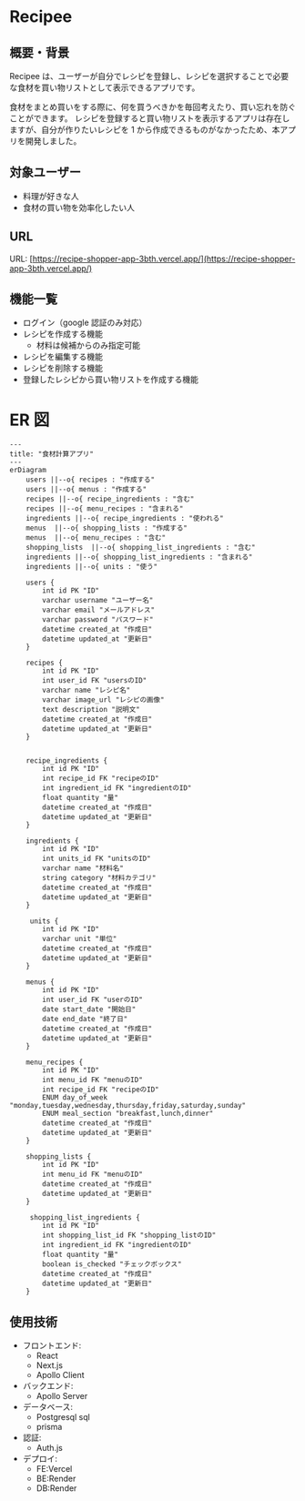 # Recipee

## 概要・背景

Recipee は、ユーザーが自分でレシピを登録し、レシピを選択することで必要な食材を買い物リストとして表示できるアプリです。

食材をまとめ買いをする際に、何を買うべきかを毎回考えたり、買い忘れを防ぐことができます。
レシピを登録すると買い物リストを表示するアプリは存在しますが、自分が作りたいレシピを 1 から作成できるものがなかったため、本アプリを開発しました。

## 対象ユーザー

- 料理が好きな人
- 食材の買い物を効率化したい人

## URL

URL: [https://recipe-shopper-app-3bth.vercel.app/](https://recipe-shopper-app-3bth.vercel.app/)

## 機能一覧

- ログイン（google 認証のみ対応）
- レシピを作成する機能
  - 材料は候補からのみ指定可能
- レシピを編集する機能
- レシピを削除する機能
- 登録したレシピから買い物リストを作成する機能

# ER 図

```mermaid
---
title: "食材計算アプリ"
---
erDiagram
    users ||--o{ recipes : "作成する"
    users ||--o{ menus : "作成する"
    recipes ||--o{ recipe_ingredients : "含む"
    recipes ||--o{ menu_recipes : "含まれる"
    ingredients ||--o{ recipe_ingredients : "使われる"
    menus  ||--o{ shopping_lists : "作成する"
    menus  ||--o{ menu_recipes : "含む"
    shopping_lists  ||--o{ shopping_list_ingredients : "含む"
    ingredients ||--o{ shopping_list_ingredients : "含まれる"
    ingredients ||--o{ units : "使う"

    users {
        int id PK "ID"
        varchar username "ユーザー名"
        varchar email "メールアドレス"
        varchar password "パスワード"
        datetime created_at "作成日"
        datetime updated_at "更新日"
    }

    recipes {
        int id PK "ID"
        int user_id FK "usersのID"
        varchar name "レシピ名"
        varchar image_url "レシピの画像"
        text description "説明文"
        datetime created_at "作成日"
        datetime updated_at "更新日"
    }


    recipe_ingredients {
        int id PK "ID"
        int recipe_id FK "recipeのID"
        int ingredient_id FK "ingredientのID"
        float quantity "量"
        datetime created_at "作成日"
        datetime updated_at "更新日"
    }

    ingredients {
        int id PK "ID"
        int units_id FK "unitsのID"
        varchar name "材料名"
        string category "材料カテゴリ"
        datetime created_at "作成日"
        datetime updated_at "更新日"
    }

     units {
        int id PK "ID"
        varchar unit "単位"
        datetime created_at "作成日"
        datetime updated_at "更新日"
    }

    menus {
        int id PK "ID"
        int user_id FK "userのID"
        date start_date "開始日"
        date end_date "終了日"
        datetime created_at "作成日"
        datetime updated_at "更新日"
    }

    menu_recipes {
        int id PK "ID"
        int menu_id FK "menuのID"
        int recipe_id FK "recipeのID"
        ENUM day_of_week "monday,tuesday,wednesday,thursday,friday,saturday,sunday"
        ENUM meal_section "breakfast,lunch,dinner"
        datetime created_at "作成日"
        datetime updated_at "更新日"
    }

    shopping_lists {
        int id PK "ID"
        int menu_id FK "menuのID"
        datetime created_at "作成日"
        datetime updated_at "更新日"
    }

     shopping_list_ingredients {
        int id PK "ID"
        int shopping_list_id FK "shopping_listのID"
        int ingredient_id FK "ingredientのID"
        float quantity "量"
        boolean is_checked "チェックボックス"
        datetime created_at "作成日"
        datetime updated_at "更新日"
    }
```

## 使用技術

- フロントエンド:
  - React
  - Next.js
  - Apollo Client
- バックエンド:
  - Apollo Server
- データベース:
  - Postgresql sql
  - prisma
- 認証:
  - Auth.js
- デプロイ:
  - FE:Vercel
  - BE:Render
  - DB:Render
